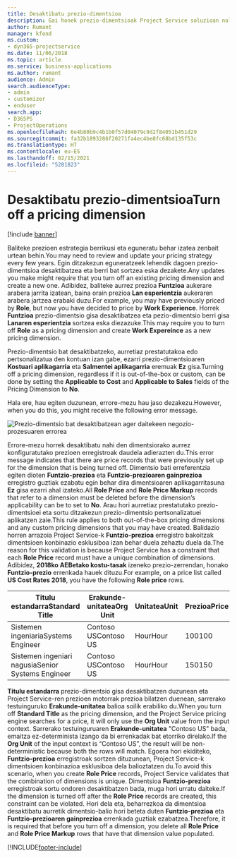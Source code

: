 ```yaml
---
title: Desaktibatu prezio-dimentsioa
description: Gai honek prezio-dimentsioak Project Service soluzioan nola ezarri erakusten du.
author: Rumant
manager: kfend
ms.custom:
- dyn365-projectservice
ms.date: 11/06/2018
ms.topic: article
ms.service: business-applications
ms.author: rumant
audience: Admin
search.audienceType:
- admin
- customizer
- enduser
search.app:
- D365PS
- ProjectOperations
ms.openlocfilehash: 6e4b80b9c4b1b0f57d04079c9d2f84051b451d29
ms.sourcegitcommit: fa32b1893286f20271fa4ec4be8fc68bd135f53c
ms.translationtype: HT
ms.contentlocale: eu-ES
ms.lasthandoff: 02/15/2021
ms.locfileid: "5281823"
---
```

# <a name="turn-off-a-pricing-dimension"></a><span data-ttu-id="90ca9-103">Desaktibatu prezio-dimentsioa</span><span class="sxs-lookup"><span data-stu-id="90ca9-103">Turn off a pricing dimension</span></span>

[!include [banner](../includes/psa-now-project-operations.md)]

<span data-ttu-id="90ca9-104">Baliteke prezioen estrategia berrikusi eta eguneratu behar izatea zenbait urtean behin.</span><span class="sxs-lookup"><span data-stu-id="90ca9-104">You may need to review and update your pricing strategy every few years.</span></span> <span data-ttu-id="90ca9-105">Egin ditzakezun eguneratzeek lehendik dagoen prezio-dimentsioa desaktibatzea eta berri bat sortzea eska dezakete.</span><span class="sxs-lookup"><span data-stu-id="90ca9-105">Any updates you make might require that you turn off an existing pricing dimension and create a new one.</span></span> <span data-ttu-id="90ca9-106">Adibidez, baliteke aurrez prezioa **Funtzioa** aukerare arabera jarrita izatean, baina orain prezioa **Lan esperientzia** aukeraren arabera jartzea erabaki duzu.</span><span class="sxs-lookup"><span data-stu-id="90ca9-106">For example, you may have previously priced by **Role**, but now you have decided to price by **Work Experience**.</span></span> <span data-ttu-id="90ca9-107">Horrek **Funtzioa** prezio-dimentsio gisa desaktibatzea eta pezio-dimentsio berri gisa **Lanaren esperientzia** sortzea eska diezazuke.</span><span class="sxs-lookup"><span data-stu-id="90ca9-107">This may require you to turn off **Role** as a pricing dimension and create **Work Expereince** as a new pricing dimension.</span></span> 

<span data-ttu-id="90ca9-108">Prezio-dimentsio bat desaktibatzeko, aurretiaz prestatutakoa edo pertsonalizatua den kontuan izan gabe, ezarri prezio-dimentsioaren **Kostuari aplikagarria** eta **Salmentei aplikagarria** eremuak **Ez** gisa.</span><span class="sxs-lookup"><span data-stu-id="90ca9-108">Turning off a pricing dimension, regardless if it is out-of-the-box or custom, can be done by setting the **Applicable to Cost** and **Applicable to Sales** fields of the Pricing Dimension to **No**.</span></span>

<span data-ttu-id="90ca9-109">Hala ere, hau egiten duzunean, errore-mezu hau jaso dezakezu.</span><span class="sxs-lookup"><span data-stu-id="90ca9-109">However, when you do this, you might receive the following error message.</span></span>

![Prezio-dimentsio bat desaktibatzean ager daitekeen negozio-prozesuaren errorea](media/Business-Process-Error.png)


<span data-ttu-id="90ca9-111">Errore-mezu horrek desaktibatu nahi den dimentsiorako aurrez konfiguratutako prezioen erregistroak daudela adierazten du.</span><span class="sxs-lookup"><span data-stu-id="90ca9-111">This error message indicates that there are price records that were previously set up for the dimension that is being turned off.</span></span> <span data-ttu-id="90ca9-112">Dimentsio bati erreferentzia egiten dioten **Funtzio-prezioa** eta **Funtzio-prezioaren gainprezioa** erregistro guztiak ezabatu egin behar dira dimentsioaren aplikagarritasuna **Ez** gisa ezarri ahal izateko.</span><span class="sxs-lookup"><span data-stu-id="90ca9-112">All **Role Price** and **Role Price Markup** records that refer to a dimension must be deleted before the dimension’s applicability can be to set to **No**.</span></span> <span data-ttu-id="90ca9-113">Arau hori aurretiaz prestatutako prezio-dimentsioei eta sortu ditzakezun prezio-dimentsio pertsonalizatuei aplikatzen zaie.</span><span class="sxs-lookup"><span data-stu-id="90ca9-113">This rule applies to both out-of-the-box pricing dimensions and any custom pricing dimensions that you may have created.</span></span> <span data-ttu-id="90ca9-114">Balidazio horren arrazoia Project Service-k **Funtzio-prezioa** erregistro bakoitzak dimentsioen konbinazio esklusiboa izan behar duela zehaztu duela da.</span><span class="sxs-lookup"><span data-stu-id="90ca9-114">The reason for this validation is because Project Service has a constraint that each **Role Price** record must have a unique combination of dimensions.</span></span> <span data-ttu-id="90ca9-115">Adibidez, **2018ko AEBetako kostu-tasak** izeneko prezio-zerrendan, honako **Funtzio-prezio** errenkada hauek dituzu.</span><span class="sxs-lookup"><span data-stu-id="90ca9-115">For example, on a price list called **US Cost Rates 2018**, you have the following **Role price** rows.</span></span> 

| <span data-ttu-id="90ca9-116">Titulu estandarra</span><span class="sxs-lookup"><span data-stu-id="90ca9-116">Standard Title</span></span>         | <span data-ttu-id="90ca9-117">Erakunde-unitatea</span><span class="sxs-lookup"><span data-stu-id="90ca9-117">Org Unit</span></span>    |<span data-ttu-id="90ca9-118">Unitatea</span><span class="sxs-lookup"><span data-stu-id="90ca9-118">Unit</span></span>   |<span data-ttu-id="90ca9-119">Prezioa</span><span class="sxs-lookup"><span data-stu-id="90ca9-119">Price</span></span>  |<span data-ttu-id="90ca9-120">Moneta</span><span class="sxs-lookup"><span data-stu-id="90ca9-120">Currency</span></span>  |
| -----------------------|-------------|-------|-------|----------|
| <span data-ttu-id="90ca9-121">Sistemen ingeniaria</span><span class="sxs-lookup"><span data-stu-id="90ca9-121">Systems Engineer</span></span>|<span data-ttu-id="90ca9-122">Contoso US</span><span class="sxs-lookup"><span data-stu-id="90ca9-122">Contoso US</span></span>|<span data-ttu-id="90ca9-123">Hour</span><span class="sxs-lookup"><span data-stu-id="90ca9-123">Hour</span></span>| <span data-ttu-id="90ca9-124">100</span><span class="sxs-lookup"><span data-stu-id="90ca9-124">100</span></span>|<span data-ttu-id="90ca9-125">USD</span><span class="sxs-lookup"><span data-stu-id="90ca9-125">USD</span></span>|
| <span data-ttu-id="90ca9-126">Sistemen ingeniari nagusia</span><span class="sxs-lookup"><span data-stu-id="90ca9-126">Senior Systems Engineer</span></span>|<span data-ttu-id="90ca9-127">Contoso US</span><span class="sxs-lookup"><span data-stu-id="90ca9-127">Contoso US</span></span>|<span data-ttu-id="90ca9-128">Hour</span><span class="sxs-lookup"><span data-stu-id="90ca9-128">Hour</span></span>| <span data-ttu-id="90ca9-129">150</span><span class="sxs-lookup"><span data-stu-id="90ca9-129">150</span></span>| <span data-ttu-id="90ca9-130">USD</span><span class="sxs-lookup"><span data-stu-id="90ca9-130">USD</span></span>|


<span data-ttu-id="90ca9-131">**Titulu estandarra** prezio-dimentsio gisa desaktibatzen duzunean eta Project Service-ren prezioen motorrak prezioa bilatzen duenean, sarrerako testuinguruko **Erakunde-unitatea** balioa soilik erabiliko du.</span><span class="sxs-lookup"><span data-stu-id="90ca9-131">When you turn off **Standard Title** as the pricing dimension, and the Project Service pricing engine searches for a price, it will only use the **Org Unit** value from the input context.</span></span> <span data-ttu-id="90ca9-132">Sarrerako testuinguruaren **Erakunde-unitatea** "Contoso US" bada, emaitza ez-determinista izango da bi errenkadak bat etorriko direlako.</span><span class="sxs-lookup"><span data-stu-id="90ca9-132">If the **Org Unit** of the input context is “Contoso US”, the result will be non-deterministic because both the rows will match.</span></span> <span data-ttu-id="90ca9-133">Egoera hori ekiditeko, **Funtzio-prezioa** erregistroak sortzen dituzunean, Project Service-k dimentsioen konbinazioa esklusiboa dela balioztatzen du.</span><span class="sxs-lookup"><span data-stu-id="90ca9-133">To avoid this scenario, when you create **Role Price** records, Project Service validates that the combination of dimensions is unique.</span></span> <span data-ttu-id="90ca9-134">Dimentsioa **Funtzio-prezioa** erregistroak sortu ondoren desaktibatzen bada, muga hori urratu daiteke.</span><span class="sxs-lookup"><span data-stu-id="90ca9-134">If the dimension is turned off after the **Role Price** records are created, this constraint can be violated.</span></span> <span data-ttu-id="90ca9-135">Hori dela eta, beharrezkoa da dimentsioa desaktibatu aurretik dimentsio-balio hori beteta duten **Funtzio-prezioa** eta **Funtzio-prezioaren gainprezioa** errenkada guztiak ezabatzea.</span><span class="sxs-lookup"><span data-stu-id="90ca9-135">Therefore, it is required that before you turn off a dimension, you delete all **Role Price** and **Role Price Markup** rows that have that dimension value populated.</span></span>



[!INCLUDE[footer-include](../includes/footer-banner.md)]